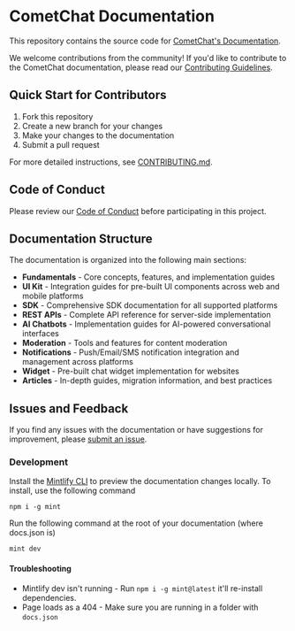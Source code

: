 # CometChat Documentation

This repository contains the source code for [CometChat's Documentation](https://www.cometchat.com/docs).

We welcome contributions from the community! If you'd like to contribute to the CometChat documentation, please read our [Contributing Guidelines](CONTRIBUTING.md).

## Quick Start for Contributors

1. Fork this repository
2. Create a new branch for your changes
3. Make your changes to the documentation
4. Submit a pull request

For more detailed instructions, see [CONTRIBUTING.md](CONTRIBUTING.md).

## Code of Conduct

Please review our [Code of Conduct](CODE_OF_CONDUCT.md) before participating in this project.

## Documentation Structure

The documentation is organized into the following main sections:

- **Fundamentals** - Core concepts, features, and implementation guides
- **UI Kit** - Integration guides for pre-built UI components across web and mobile platforms
- **SDK** - Comprehensive SDK documentation for all supported platforms
- **REST APIs** - Complete API reference for server-side implementation
- **AI Chatbots** - Implementation guides for AI-powered conversational interfaces
- **Moderation** - Tools and features for content moderation
- **Notifications** - Push/Email/SMS notification integration and management across platforms
- **Widget** - Pre-built chat widget implementation for websites
- **Articles** - In-depth guides, migration information, and best practices

## Issues and Feedback

If you find any issues with the documentation or have suggestions for improvement, please [submit an issue](https://github.com/cometchat/docs/issues/new/choose).

### Development

Install the [Mintlify CLI](https://www.npmjs.com/package/mintlify) to preview the documentation changes locally. To install, use the following command

```
npm i -g mint
```

Run the following command at the root of your documentation (where docs.json is)

```
mint dev
```

#### Troubleshooting

- Mintlify dev isn't running - Run `npm i -g mint@latest` it'll re-install dependencies.
- Page loads as a 404 - Make sure you are running in a folder with `docs.json`

